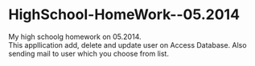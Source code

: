 # HighSchool-HomeWork--05.2014

My high schoolg homework on 05.2014.  
This appllication add, delete and update user on Access Database. Also sending mail to user which you choose from list.

